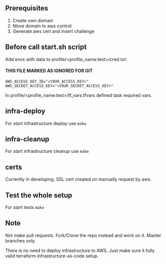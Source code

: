 ## Prerequisites
1. Create own domain
2. Move domain to aws control
3. Generate aws cert and insert challenge

## Before call start.sh script
Add envs with data to profile/<profile_name:test>/cred.txt:

#### THIS FILE MARKED AS IGNORED FOR GIT

```
AWS_ACCESS_KEY_ID="<YOUR_ACCESS_KEY>"
AWS_SECRET_ACCESS_KEY="<YOUR_SECRET_ACCESS_KEY>"
```
     
In profile/<profile_name:test>/tf_vars.tfvars defined task required vars.

## infra-deploy

For start infrastructure deploy use `make`

## infra-cleanup

For start infrastructure cleanup use `make`

## certs

Currently in developing. SSL cert created on manually request by aws.

## Test the whole setup

For start tests `make`

## Note

Not make pull requests. Fork/Clone the repo instead and work on it. Master branches only.

There is no need to deploy infrastructure to AWS. Just make sure it fully valid terraform infrastructure-as-code setup.